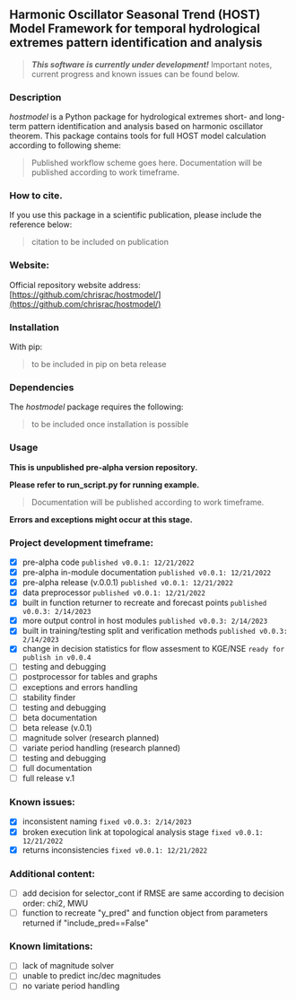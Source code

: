 ## Harmonic Oscillator Seasonal Trend (HOST) Model Framework for temporal hydrological extremes pattern identification and analysis

> ***This software is currently under development!*** Important notes, current progress and known issues can be found below.

### Description
*hostmodel* is a Python package for hydrological extremes short- and long-term pattern identification and analysis based on harmonic oscillator theorem. 
This package contains tools for full HOST model calculation according to following sheme:
> Published workflow scheme goes here.
Documentation will be published according to work timeframe.


### How to cite. 
If you use this package in a scientific publication, please include the reference below:
> citation to be included on publication


### Website:
Official repository website address:
[https://github.com/chrisrac/hostmodel/](https://github.com/chrisrac/hostmodel/)


### Installation
With pip:
> to be included in pip on beta release


### Dependencies
The *hostmodel* package requires the following:
> to be included once installation is possible


### Usage
**This is unpublished pre-alpha version repository.**

**Please refer to run_script.py for running example.** 

> Documentation will be published according to work timeframe.

**Errors and exceptions might occur at this stage.**


### Project development timeframe:
- [x] pre-alpha code `published v0.0.1: 12/21/2022`
- [x] pre-alpha in-module documentation `published v0.0.1: 12/21/2022`
- [x] pre-alpha release (v.0.0.1) `published v0.0.1: 12/21/2022`
- [x] data preprocessor `published v0.0.1: 12/21/2022`
- [x] built in function returner to recreate and forecast points `published v0.0.3: 2/14/2023`
- [x] more output control in host modules `published v0.0.3: 2/14/2023`
- [x] built in training/testing split and verification methods `published v0.0.3: 2/14/2023`
- [x] change in decision statistics for flow assesment to KGE/NSE `ready for publish in v0.0.4`
- [ ] testing and debugging
- [ ] postprocessor for tables and graphs
- [ ] exceptions and errors handling
- [ ] stability finder
- [ ] testing and debugging
- [ ] beta documentation
- [ ] beta release (v.0.1)
- [ ] magnitude solver (research planned)
- [ ] variate period handling (research planned)
- [ ] testing and debugging
- [ ] full documentation
- [ ] full release v.1

### Known issues:
- [x] inconsistent naming `fixed v0.0.3: 2/14/2023`
- [x] broken execution link at topological analysis stage `fixed v0.0.1: 12/21/2022`
- [x] returns inconsistencies `fixed v0.0.1: 12/21/2022`

### Additional content:
- [ ] add decision for selector_cont if RMSE are same according to decision order: chi2, MWU
- [ ] function to recreate "y_pred" and function object from parameters returned if "include_pred==False"

### Known limitations:
- [ ] lack of magnitude solver
- [ ] unable to predict inc/dec magnitudes
- [ ] no variate period handling
